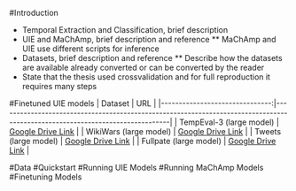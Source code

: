 #Introduction
* Temporal Extraction and Classification, brief description
* UIE and MaChAmp, brief description and reference
** MaChAmp and UIE use different scripts for inference
* Datasets, brief description and reference
** Describe how the datasets are available already converted or can be converted by the reader
* State that the thesis used crossvalidation and for full reproduction it requires many steps


#Finetuned UIE models
| Dataset                        | URL                                                                                                                          |
|-------------------------------:|------------------------------------------------------------------------------------------------------------------------------|
| TempEval-3 (large model)       | [Google Drive Link](https://drive.google.com/file/d/16cZBawptKC6kTv99AvuHFC3wKGkMfcMg/view?usp=sharing)                      |
| WikiWars (large model)         | [Google Drive Link](https://drive.google.com/file/d/1mZvdiq1_nmNv93Bb12xSCScNCYafxIXF/view?usp=sharing)                      |
| Tweets (large model)           | [Google Drive Link](https://drive.google.com/file/d/16cZBawptKC6kTv99AvuHFC3wKGkMfcMg/view?usp=sharing)                      |
| Fullpate   (large model)       | [Google Drive Link](https://drive.google.com/file/d/1YkDNhBmcAMxFGaJ7eTUPp3wGjSMHVFVi/view?usp=sharing)                      |


#Data
#Quickstart
#Running UIE Models
#Running MaChAmp Models
#Finetuning Models
